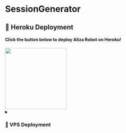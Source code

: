 # SessionGenerator
## 🚀 Heroku Deployment

<h4>Click the button below to deploy Aliza Robot on Heroku!</h4>    
<a href="https://heroku.com/deploy/"><img src="https://img.shields.io/badge/Deploy%20To%20Heroku-blueviolet?style=for-the-badge&logo=heroku" width="200""/></a>

<details>
<summary><h3>
<b> 🚀 VPS Deployment </b>
</h3></summary>

- Get your [Necessary Variables](https://github.com/deepaiimsss/AlizaRobot/blob/main/sample.env)
- Upgrade and Update by :
`sudo apt-get update && sudo apt-get upgrade -y`
- Install required packages by :
`sudo apt-get install python3-pip -y`
- Install pip by :
`sudo pip3 install -U pip`
- Clone the repository by :
`git clone https://github.com/deepaiimsss/SessionGenerator && cd SessionGenerator`
- Install requirements by :
`pip3 install -U -r requirements.txt`
- Fill your variables in config by :
`vi sapmple.env`
- Rename the env file by :
`mv sample.env .env`
- Press `I` on the keyboard for editing config

- Press `Ctrl+C` when you're done with editing config and `:wq` to save the config
- Install tmux to keep running your bot when you close the terminal by :
`sudo apt install tmux && tmux`
- Finally run the bot by :
`bash start`
- For getting out from tmux session

- Press `Ctrl+b` and then `d`

</details>
